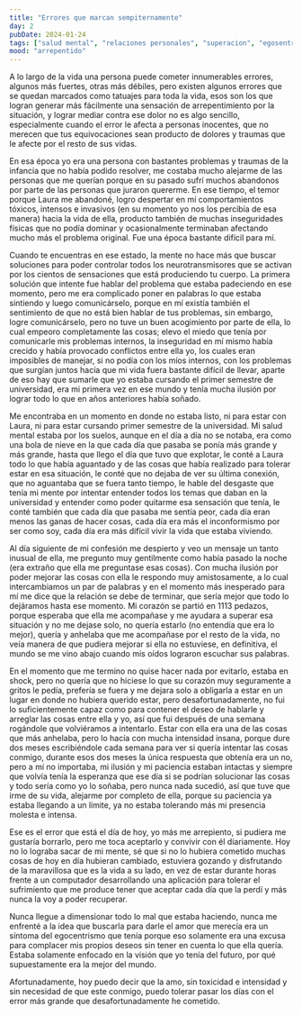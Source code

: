 ```yaml
---
title: "Errores que marcan sempiternamente"
day: 2
pubDate: 2024-01-24
tags: ["salud mental", "relaciones personales", "superacion", "egosentrismo", "arrepentimiento"]
mood: "arrepentido"
---
```

A lo largo de la vida una persona puede cometer innumerables errores, algunos más fuertes, otras más débiles, pero existen algunos errores que se quedan marcados como tatuajes para toda la vida, esos son los que logran generar más fácilmente una sensación de arrepentimiento por la situación, y lograr mediar contra ese dolor no es algo sencillo, especialmente cuando el error le afecta a personas inocentes, que no merecen que tus equivocaciones sean producto de dolores y traumas que le afecte por el resto de sus vidas.

En esa época yo era una persona con bastantes problemas y traumas de la infancia que no había podido resolver, me costaba mucho alejarme de las personas que me querían porque en su pasado sufrí muchos abandonos por parte de las personas que juraron quererme. En ese tiempo, el temor porque Laura me abandoné, logro despertar en mí comportamientos tóxicos, intensos e invasivos (en su momento yo nos los percibía de esa manera) hacia la vida de ella, producto también de muchas inseguridades físicas que no podía dominar y ocasionalmente terminaban afectando mucho más el problema original. Fue una época bastante difícil para mí.

Cuando te encuentras en ese estado, la mente no hace más que buscar soluciones para poder controlar todos los neurotransmisores que se activan por los cientos de sensaciones que está produciendo tu cuerpo. La primera solución que intente fue hablar del problema que estaba padeciendo en ese momento, pero me era complicado poner en palabras lo que estaba sintiendo y luego comunicárselo, porque en mí existía también el sentimiento de que no está bien hablar de tus problemas, sin embargo, logre comunicárselo, pero no tuve un buen acogimiento por parte de ella, lo cual empeoro completamente las cosas; elevo el miedo que tenía por comunicarle mis problemas internos, la inseguridad en mí mismo había crecido y había provocado conflictos entre ella yo, los cuales eran imposibles de manejar, si no podía con los míos internos, con los problemas que surgían juntos hacía que mi vida fuera bastante difícil de llevar, aparte de eso hay que sumarle que yo estaba cursando el primer semestre de universidad, era mi primera vez en ese mundo y tenía mucha ilusión por lograr todo lo que en años anteriores había soñado.

Me encontraba en un momento en donde no estaba listo, ni para estar con Laura, ni para estar cursando primer semestre de la universidad. Mi salud mental estaba por los suelos, aunque en el día a día no se notaba, era como una bola de nieve en la que cada día que pasaba se ponía más grande y más grande, hasta que llego el día que tuvo que explotar, le conté a Laura todo lo que había aguantado y de las cosas que había realizado para tolerar estar en esa situación, le conté que no dejaba de ver su última conexión, que no aguantaba que se fuera tanto tiempo, le hable del desgaste que tenía mi mente por intentar entender todos los temas que daban en la universidad  y entender como poder quitarme esa sensación que tenía, le conté también que cada día que pasaba me sentía peor, cada día eran menos las ganas de hacer cosas, cada día era más el inconformismo por ser como soy, cada día era más difícil vivir la vida que estaba viviendo.

Al día siguiente de mi confesión me despierto y veo un mensaje un tanto inusual de ella, me pregunto muy gentilmente como había pasado la noche (era extraño que ella me preguntase esas cosas). Con mucha ilusión por poder mejorar las cosas con ella le respondo muy  amistosamente, a lo cual intercambiamos un par de palabras y en el momento más inesperado para mí me dice que la relación se debe de terminar, que sería mejor que todo lo dejáramos hasta ese momento. Mi corazón se partió en 1113 pedazos, porque esperaba que ella me acompañase y me ayudara a superar esa situación y no me dejase solo, no quería estarlo (no entendía que era lo mejor), quería y anhelaba que me acompañase por el resto de la vida, no veía manera de que pudiera mejorar si ella no estuviese, en definitiva, el mundo se me vino abajo cuando mis oídos lograron escuchar sus palabras.

En el momento que me termino no quise hacer nada por evitarlo, estaba en shock, pero no quería que no hiciese lo que su corazón muy seguramente a gritos le pedía, prefería se fuera y me dejara solo a obligarla a estar en un lugar en donde no hubiera querido estar, pero desafortunadamente, no fui lo suficientemente capaz como para contener el deseo de hablarle y arreglar las cosas entre ella y yo, así que fui después de una semana rogándole que volviéramos a intentarlo. Estar con ella era una de las cosas que más anhelaba, pero lo hacía con mucha intensidad insana, porque dure dos meses escribiéndole cada semana para ver si quería intentar las cosas conmigo, durante esos dos meses la única respuesta que obtenía era un no, pero a mí no importaba, mi ilusión y mi paciencia estaban intactas y siempre que volvía tenía la esperanza que ese día si se podrían solucionar las cosas y todo sería como yo lo soñaba, pero nunca nada sucedió, así que tuve que irme de su vida, alejarme por completo de ella, porque su paciencia ya estaba llegando a un límite, ya no estaba tolerando más mi presencia molesta e intensa. 

Ese es el error que está el día de hoy, yo más me arrepiento, si pudiera me gustaría borrarlo, pero me toca aceptarlo y convivir con él diariamente. Hoy no lo lograba sacar de mi mente, sé que si no lo hubiera cometido muchas cosas de hoy en día hubieran cambiado, estuviera gozando y disfrutando de la maravillosa que es la vida a su lado, en vez de estar durante horas frente a un computador desarrollando una aplicación para tolerar el sufrimiento que me produce tener que aceptar cada día que la perdí y más nunca la voy a poder recuperar.

Nunca llegue a dimensionar todo lo mal que estaba haciendo, nunca me enfrenté a la idea que buscarla para darle el amor que merecía era un síntoma del egocentrismo que tenía porque eso solamente era una excusa para complacer mis propios deseos sin tener en cuenta lo que ella quería. Estaba solamente enfocado en la visión que yo tenía del futuro, por qué supuestamente era la mejor del mundo.

Afortunadamente, hoy puedo decir que la amo, sin toxicidad e intensidad y sin necesidad de que este conmigo, puedo tolerar pasar los días con el error más grande que desafortunadamente he cometido. 